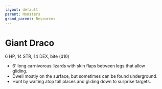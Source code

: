 ```yaml
---
layout: default
parent: Monsters
grand_parent: Resources
---
```


# Giant Draco

6 HP, 14 STR, 14 DEX, bite (d10)

- 6' long carnivorous lizards with skin flaps between legs that allow gliding.
- Dwell mostly on the surface, but sometimes can be found underground.
- Hunt by waiting atop tall places and gliding down to surprise targets.
